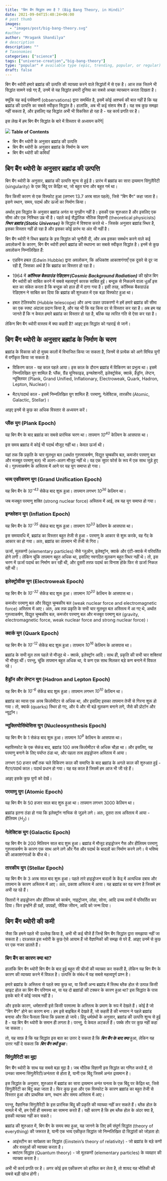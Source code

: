 ```yaml
---
title: "बिग बैंग सिद्धांत क्या है ? (Big Bang Theory, in Hindi)"
date: 2021-09-04T15:40:24+06:00
# post thumb
images:
  - "images/post/big-bang-theory.svg"
#author
author: "Mragank Shandilya"
# description
description: ""
# Taxonomies
categories: ["science"]
tags: ["universe-creation","big-bang-theory"]
type: "popular" # available type (epic, trending, popular, or regular)
draft: false
---
```


बिग बैंग थ्योरी हमारे ब्रह्मांड की उत्पत्ति की व्याख्या करने वाले सिद्धांतों में से एक है। आज तक जितने भी सिद्धांत सामने रखे गए हैं, उनमें से यह सिद्धांत हमारी दुनिया का सबसे अच्छा व्याख्यान करता दिखता है।

क्यूंकि यह कई पर्यवेक्षणों (observations) द्वारा समर्थित है, इसमें कोई आश्चर्य की बात नहीं है कि यह ब्रह्मांड की उत्पत्ति का सबसे स्वीकृत सिद्धांत है। हालांकि, अब भी कई संशय शेष हैं। यह सब कुछ समझा नहीं सकता है, और इसलिए यह सिद्धांत अभी भी विकसित हो रहा है - यह कार्य प्रगति पर है।

इस लेख में हम बिग बैंग सिद्धांत के बारे में विस्तार से अध्ययन करेंगे| 

<div class="toc-mak">
  <img src="../../../images/pencil.png">
  <b>Table of Contents</b>
  <ul>
  <li>बिग बैंग थ्योरी के अनुसार ब्रह्मांड की उत्पत्ति</li>
  <li>बिग बैंग थ्योरी के अनुसार ब्रह्मांड के निर्माण के चरण</li>
  <li>बिग बैंग थ्योरी की कमियाँ</li>
</ul>
</div>

## बिग बैंग थ्योरी के अनुसार ब्रह्मांड की उत्पत्ति

बिग बैंग थ्योरी के अनुसार, ब्रह्मांड की उत्पत्ति शून्य से हुई है। प्रारंभ में ब्रह्मांड का सारा द्रव्यमान सिंगुलैरिटी (singularity) के एक बिंदु पर केंद्रित था, जो बहुत घना और बहुत गर्म था।

फिर किसी कारण से एक विस्फोट हुआ (लगभग 13.7 अरब साल पहले), जिसे "बिग बैंग" कहा जाता है। इसने स्थान, समय, पदार्थ और ऊर्जा का निर्माण किया।

अर्थात् इस सिद्धांत के अनुसार ब्रह्मांड अनंत या युगहीन नहीं है। इसकी एक शुरुआत है और इसलिए एक सीमा और एक निश्चित उम्र भी है। पहले कई सैद्धांतिक भौतिक विज्ञानी (theoretical physicists) ***स्थिर ब्रह्मांड (Static Universe)*** के सिद्धांत में विश्वास करते थे - जिसके अनुसार ब्रह्मांड स्थिर है, इसका विस्तार नहीं हो रहा है और इसका कोई प्रारंभ या अंत भी नहीं है।

बिग बैंग थ्योरी ने स्थिर ब्रह्मांड के इस सिद्धांत को चुनौती दी, और अब इसका समर्थन करने वाले कई अवलोकनों के कारण, बिग बैंग थ्योरी हमारे ब्रह्मांड की स्थापना का सबसे स्वीकृत सिद्धांत है। इनमें से कुछ अवलोकन निम्नलिखित हैं:

* एडविन हबल (Edwin Hubble) द्वारा अवलोकन, कि अधिकांश आकाशगंगाएँ एक दूसरे से दूर जा रही हैं, जिसका अर्थ है कि ब्रह्मांड का विस्तार हो रहा है।

* 1964 में ***कॉस्मिक बैकग्राउंड रेडिएशन (Cosmic Background Radiation)*** की खोज बिग बैंग थ्योरी को साबित करने में सबसे महत्वपूर्ण कारक साबित हुई। बन्दूक से निकलने वाला धुआँ इस बात का संकेत करता है कि बन्दूक को हाल ही में दागा गया है। इसी तरह, कॉस्मिक बैकग्राउंड रेडिएशन ने साबित कर दिया कि ब्रह्मांड की शुरुआत में एक बड़ा विस्फोट हुआ था।

* हबल टेलिस्कोप (Hubble telescope) और अन्य उन्नत उपकरणों ने हमें हमारे ब्रह्मांड की सीमा का एक स्पष्ट अंदाज़ा प्रदान किया है, और यह भी कि वह किस दर से विस्तार कर रहा है। अब हम यह जानते हैं कि न केवल हमारे ब्रह्मांड का विस्तार हो रहा है, बल्कि यह त्वरित गति से ऐसा कर रहा है।

लेकिन बिग बैंग थ्योरी वास्तव में क्या कहती है? आइए इस सिद्धांत को गहराई से जानें।


## बिग बैंग थ्योरी के अनुसार ब्रह्मांड के निर्माण के चरण

ब्रह्मांड के विकास को दो मुख्य कालों में विभाजित किया जा सकता है, जिनमें से प्रत्येक को आगे विभिन्न युगों में वर्गीकृत किया जा सकता है:

* विकिरण काल - यह काल पहले आया। इस काल के दौरान ब्रह्मांड में विकिरण का प्रभुत्व था। इसमें निम्नलिखित युग शामिल हैं: प्लैंक, ग्रैंड यूनिफाइड, इन्फ्लेशनरी, इलेक्ट्रोवेक, क्वार्क, हैड्रॉन, लेप्टन, न्यूक्लियर (Plank, Grand Unified, Inflationary, Electroweak, Quark, Hadron, Lepton, Nuclear)।

* मैटर/पदार्थ काल - इसमें निम्नलिखित युग शामिल हैं: परमाणु, गेलेक्टिक, तारकीय (Atomic, Galactic, Stellar)।

आइए इनमें से कुछ का अधिक विस्तार से अध्ययन करें।

### प्लैंक युग (Plank Epoch)

यह बिग बैंग के बाद ब्रह्मांड का सबसे प्रारंभिक चरण था। तापमान <var>10<sup>40</sup></var> केल्विन के आसपास था।

इस समय ब्रह्मांड में कोई भी पदार्थ मौजूद नहीं था। केवल ऊर्जा थी।

यहां तक कि प्रकृति के चार मूलभूत बल (अर्थात गुरुत्वाकर्षण, विद्युत चुम्बकीय बल, कमजोर परमाणु बल और मजबूत परमाणु बल) भी अलग-अलग मौजूद नहीं थे। वह एक सुपर फोर्स के रूप में एक साथ जुड़े हुए थे। गुरुत्वाकर्षण के अस्तित्व में आने पर यह युग समाप्त हो गया।

### भव्य एकीकरण युग (Grand Unification Epoch)

यह बिग बैंग के <var>10<sup>-43</sup></var> सेकेंड बाद शुरू हुआ। तापमान लगभग <var>10<sup>36</sup></var> केल्विन था।

जब मजबूत परमाणु शक्ति (strong nuclear force) अस्तित्व में आई, तब यह युग समाप्त हो गया।

### इन्फ्लेशन युग (Inflation Epoch)

यह बिग बैंग के <var>10<sup>-35</sup></var> सेकंड बाद शुरू हुआ। तापमान <var>10<sup>33</sup></var> केल्विन के आसपास था।

इस समयावधि में, ब्रह्मांड का विस्तार बहुत तेजी से हुआ - परमाणु के आकार से शुरू करके, वह गेंद के आकार का हो गया। अतः, ब्रह्मांड का तापमान भी तेजी से गिरा।

ऊर्जा, मूलकणों (elementary particles) जैसे ग्लूऑन, इलेक्ट्रॉन, क्वार्क और एंटी-क्वार्क में परिवर्तित होने लगी। लेकिन चूंकि तापमान बहुत अधिक था, इसलिए नवगठित मूलकण बहुत स्थिर नहीं थे। तो, इस चरण में ऊर्जा पदार्थ का निर्माण कर रही थी, और दूसरी तरफ पदार्थ का विनाश होके फिर से ऊर्जा निकल रही थी।

### इलेक्ट्रोवीक युग (Electroweak Epoch)

यह बिग बैंग के <var>10<sup>-32</sup></var> सेकेंड बाद शुरू हुआ। तापमान <var>10<sup>20</sup></var> केल्विन के आसपास था।

कमजोर परमाणु बल और विद्युत चुम्बकीय बल (weak nuclear force and electromagnetic force) अस्तित्व में आए। अतः, अब तक प्रकृति के सभी चार मूलभूत बल अस्तित्व में आ गए थे, अर्थात गुरुत्वाकर्षण, विद्युत चुम्बकीय बल, कमजोर परमाणु बल और मजबूत परमाणु बल (gravity, electromagnetic force, weak nuclear force and strong nuclear force)।

### क्वार्क युग (Quark Epoch)

यह बिग बैंग के <var>10<sup>-12</sup></var> सेकेंड बाद शुरू हुआ। तापमान <var>10<sup>16</sup></var> केल्विन के आसपास था।

ब्रह्मांड के सभी मूल तत्व पहले से मौजूद थे - क्वार्क, इलेक्ट्रॉन आदि। साथ ही, प्रकृति की सभी चार शक्तियां भी मौजूद थीं। परन्तु, चूंकि तापमान बहुत अधिक था, ये कण एक साथ मिलकर बड़े कण बनाने में विफल रहे।

### हैड्रॉन और लेप्टन युग (Hadron and Lepton Epoch)

यह बिग बैंग के <var>10<sup>-6</sup></var> सेकेंड बाद शुरू हुआ। तापमान लगभग <var>10<sup>10</sup></var> केल्विन था।

ब्रह्मांड का व्यास एक अरब किलोमीटर से अधिक था, और इसलिए इसका तापमान तेजी से गिरना शुरू हो गया। तो, क्वार्क (quarks) स्थिर हो गए, और ये और भी बड़े मूलकण बनाने लगे, जैसे की प्रोटॉन और न्यूट्रॉन।

### न्यूक्लियोसिंथेसिस युग (Nucleosynthesis Epoch)

यह बिग बैंग के 1 सेकंड बाद शुरू हुआ। तापमान <var>10<sup>9</sup></var> केल्विन के आसपास था।

महाविस्फोट के एक सेकंड बाद, ब्रह्मांड 100 अरब किलोमीटर से अधिक चौड़ा था। और इसलिए, यह परमाणु बनाने के लिए पर्याप्त ठंडा था, और पहला तत्व हाइड्रोजन अस्तित्व में आया।

लगभग 50 हजार वर्षों तक चले विकिरण काल की समाप्ति के बाद ब्रह्मांड के अगले काल की शुरुआत हुई - मैटर/पदार्थ काल। पदार्थ प्रधान हो गया। यह वह काल है जिसमें हम आज भी जी रहे हैं।

आइए इसके कुछ युगों को देखें।

### परमाणु युग (Atomic Epoch)

यह बिग बैंग के 50 हजार साल बाद शुरू हुआ था। तापमान लगभग 3000 केल्विन था।

ब्रह्मांड इतना ठंडा हो गया कि इलेक्ट्रॉन नाभिक से जुड़ने लगे। अतः, दूसरा तत्व अस्तित्व में आया - हीलियम (<var>H<sub>2</sub></var>)।

### गेलेक्टिक युग (Galactic Epoch)

यह बिग बैंग के 200 मिलियन साल बाद शुरू हुआ। ब्रह्मांड में मौजूद हाइड्रोजन गैस और हीलियम परमाणु गुरुत्वाकर्षण के कारण एक साथ आने लगे और गैस और पदार्थ के बादलों का निर्माण करने लगे। ये भविष्य की आकाशगंगाओं के बीज थे।

### तारकीय युग (Stellar Epoch)

यह बिग बैंग के 3 अरब साल बाद शुरू हुआ। पहले तारे हाइड्रोजन बादलों के केंद्र में अत्यधिक दबाव और तापमान के कारण अस्तित्व में आए। अतः, प्रकाश अस्तित्व में आया। यह ब्रह्मांड का वह चरण है जिसमें हम अभी रह रहे हैं।

सितारों ने हाइड्रोजन और हीलियम को कार्बन, नाइट्रोजन, लोहा, सोना, आदि उच्च तत्वों में परिवर्तित कर दिया। फिर इन्होंने ही ग्रहों, उपग्रहों, जैविक जीवन, आदि को जन्म दिया।


## बिग बैंग थ्योरी की कमी

जैसा कि हमने पहले भी उल्लेख किया है, अभी भी कई चीजें हैं जिन्हें बिग बैंग सिद्धांत द्वारा समझाया नहीं जा सकता है। दरअसल इस थ्योरी के कुछ ऐसे आयाम हैं जो वैज्ञानिकों की समझ से परे हैं. आइए उनमें से कुछ पर एक नजर डालते हैं।

### बिग बैंग का कारण क्या था?

हालांकि बिग बैंग थ्योरी बिग बैंग के बाद हुई बहुत सी चीजों की व्याख्या कर सकती है, लेकिन यह बिग बैंग के कारण की व्याख्या करने में विफल है। उत्पत्ति के संबंध में यह सबसे महत्वपूर्ण प्रश्न है।

हमारे ब्रह्मांड के अस्तित्व से पहले क्या कुछ था, या किसी अन्य ब्रह्मांड में स्तिथ ब्लैक होल से उत्पन्न किसी व्हाइट होल का बिग बैंग परिणाम था, या यह दो ब्रह्मांडों की टक्कर के कारण हुआ था? इस सिद्धांत के पास इसके बारे में कोई जवाब नहीं है।

और इसके कारण, धर्मशास्त्री इसे किसी परमात्मा के अस्तित्व के प्रमाण के रूप में देखते हैं। कोई है जो "बिग बैंग" होने का कारण बना। हम इसे बाइबिल में देखते हैं, जो कहती है की भगवान ने पहले ब्रह्मांड बनाया और फिर फैसला किया कि प्रकाश हो जाये। हिंदू धर्मग्रंथों के अनुसार, ब्रह्मांड की उत्पत्ति शून्य से हुई है - यह बिग बैंग थ्योरी के समान ही लगता है। परन्तु, ये केवल अटकलें हैं। पक्के तौर पर कुछ नहीं कहा जा सकता।

तो, यह साफ़ है कि यह सिद्धांत इस बात का उत्तर दे सकता है कि ***बिग बैंग के बाद क्या*** हुआ, लेकिन यह उत्तर नहीं दे सकता कि ***बिग बैंग क्यों हुआ***।

### सिंगुलैरिटी का मुद्दा

बिग बैंग थ्योरी के साथ यह सबसे बड़ा मुद्दा है। जब भौतिक विज्ञानी इस सिद्धांत का गणित करते हैं, तो उनका सामना सिंगुलैरिटी/अनंतता से होता है, यानी एक बिंदु जिसमें अनंत द्रव्यमान है।

इस सिद्धांत के अनुसार, शुरुआत में ब्रह्मांड का सारा द्रव्यमान अनंत घनत्व के एक बिंदु पर केंद्रित था, जिसे सिंगुलैरिटी का बिंदु कहा जाता है। फिर कुछ हुआ और एक विस्फोट के कारण ब्रह्मांड का बहुत तेजी से विस्तार हुआ और प्राथमिक कण, स्थान और समय अस्तित्व में आए।

परन्तु, वैज्ञानिक सिंगुलैरिटी के इस प्रारंभिक बिंदु की प्रकृति की व्याख्या नहीं कर सकते हैं। ब्लैक होल के मामले में भी, हम ऐसी ही समस्या का सामना करते हैं। यही कारण है कि हम ब्लैक होल के अंदर क्या है, इसकी व्याख्या नहीं कर सकते।

ब्रह्मांड की शुरुआत में, बिग बैंग के समय क्या हुआ, यह जानने के लिए हमें संपूर्ण सिद्धांत (theory of everything) की जरूरत है, यानी एक भव्य एकीकृत सिद्धांत जो निम्नलिखित दो सिद्धांतों को जोड़ता हो:
* आइंस्टीन का सापेक्षता का सिद्धांत (Einstein’s theory of relativity) - जो ब्रह्मांड के बड़े कणों और वस्तुओं की व्याख्या करता है।
* क्वांटम सिद्धांत (Quantum theory) - जो मूलकणों (elementary particles) के व्यवहार की व्याख्या करता है।

अभी भी कार्य प्रगति पर है। अगर कोई इस एकीकरण को हासिल कर लेता है, तो शायद यह भौतिकी की सबसे बड़ी खोज होगी।

